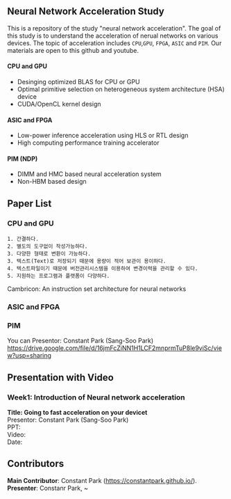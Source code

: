 ## Neural Network Acceleration Study
This is a repository of the study "neural network acceleration". The goal of this study is to understand the acceleration of nerual networks on various devices. The topic of acceleration includes `CPU`,`GPU`, `FPGA`, `ASIC` and `PIM`. Our materials are open to this github and youtube.

#### CPU and GPU
- Desinging optimized BLAS for CPU or GPU
- Optimal primitive selection on heterogeneous system architecture (HSA) device
- CUDA/OpenCL kernel design

#### ASIC and FPGA
- Low-power inference acceleration using HLS or RTL design
- High computing performance training accelerator

#### PIM (NDP)
- DIMM and HMC based neural acceleration system
- Non-HBM based design

## Paper List
### CPU and GPU
	1. 간결하다.
	2. 별도의 도구없이 작성가능하다.
	3. 다양한 형태로 변환이 가능하다.
	3. 텍스트(Text)로 저장되기 때문에 용량이 적어 보관이 용이하다.
	4. 텍스트파일이기 때문에 버전관리시스템을 이용하여 변경이력을 관리할 수 있다.
	5. 지원하는 프로그램과 플랫폼이 다양하다.
  
Cambricon: An instruction set architecture for neural networks
### ASIC and FPGA

### PIM
You can Presentor: Constant Park (Sang-Soo Park)  
https://drive.google.com/file/d/16jmFcZiNN1H1LCF2mnprmTuP8le9viSc/view?usp=sharing


## Presentation with Video
### Week1: Introduction of Neural network acceleration
**Title: Going to fast acceleration on your devicet**  
Presentor: Constant Park (Sang-Soo Park)  
PPT:   
Video:   
Date:  

## Contributors
**Main Contributor**: Constant Park (https://constantpark.github.io/).  
**Presenter**: Constanr Park, ~

